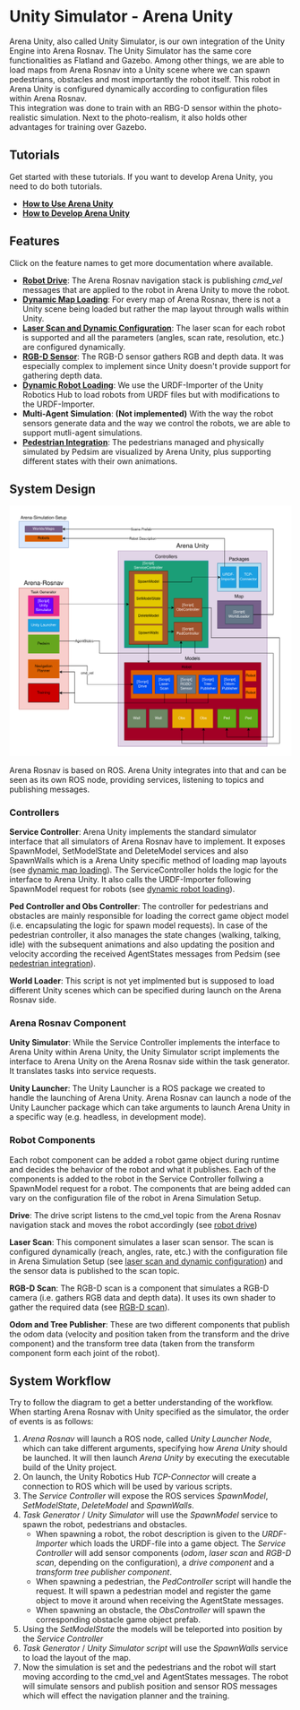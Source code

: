 

# Unity Simulator - Arena Unity

Arena Unity, also called Unity Simulator, is our own integration of the Unity Engine into Arena Rosnav. The Unity Simulator has the same core functionalities as Flatland and Gazebo. Among other things, we are able to load maps from Arena Rosnav into a Unity scene where we can spawn pedestrians, obstacles and most importantly the robot itself. This robot in Arena Unity is configured dynamically according to configuration files within Arena Rosnav.  
This integration was done to train with an RBG-D sensor within the photo-realistic simulation. Next to the photo-realism, it also holds other advantages for training over Gazebo. 

## Tutorials

Get started with these tutorials. If you want to develop Arena Unity, you need to do both tutorials.

- [**How to Use Arena Unity**](how_to_use_arena_unity.md)
- [**How to Develop Arena Unity**](how_to_develop_arena_unity.md)

## Features

Click on the feature names to get more documentation where available.

- [**Robot Drive**](robot_drive.md): The Arena Rosnav navigation stack is publishing *cmd_vel* messages that are applied to the robot in Arena Unity to move the robot.
- [**Dynamic Map Loading**](dynamic_map_loading.md): For every map of Arena Rosnav, there is not a Unity scene being loaded but rather the map layout through walls within Unity.
- [**Laser Scan and Dynamic Configuration**](dynamic_configuration.md): The laser scan for each robot is supported and all the parameters (angles, scan rate, resolution, etc.) are configured dynamically.
- [**RGB-D Sensor**](rgbd_scan.md): The RGB-D sensor gathers RGB and depth data. It was especially complex to implement since Unity doesn't provide support for gathering depth data. 
- [**Dynamic Robot Loading**](robot_loading.md): We use the URDF-Importer of the Unity Robotics Hub to load robots from URDF files but with modifications to the URDF-Importer.
- **Multi-Agent Simulation**: **(Not implemented)** With the way the robot sensors generate data and the way we control the robots, we are able to support mutli-agent simulations.
- [**Pedestrian Integration**](pedestrian_integration.md): The pedestrians managed and physically simulated by Pedsim are visualized by Arena Unity, plus supporting different states with their own animations.

## System Design

![Arena Unity System Design](../../images/Arena-Unity-Integration.drawio.png)

Arena Rosnav is based on ROS. Arena Unity integrates into that and can be seen as its own ROS node, providing services, listening to topics and publishing messages.

### Controllers

**Service Controller**: Arena Unity implements the standard simulator interface that all simulators of Arena Rosnav have to implement. It exposes SpawnModel, SetModelState and DeleteModel services and also SpawnWalls which is a Arena Unity specific method of loading map layouts (see [dynamic map loading](dynamic_map_loading.md)). The ServiceController holds the logic for the interface to Arena Unity. It also calls the URDF-Importer following SpawnModel request for robots (see [dynamic robot loading](robot_loading.md)).  
  
**Ped Controller and Obs Controller**: The controller for pedestrians and obstacles are mainly responsible for loading the correct game object model (i.e. encapsulating the logic for spawn model requests). In case of the pedestrian controller, it also manages the state changes (walking, talking, idle) with the subsequent animations and also updating the position and velocity according the received AgentStates messages from Pedsim (see [pedestrian integration](pedestrain_integration.md)).  

**World Loader**: This script is not yet implmented but is supposed to load different Unity scenes which can be specified during launch on the Arena Rosnav side.   

### Arena Rosnav Component

**Unity Simulator**: While the Service Controller implements the interface to Arena Unity within Arena Unity, the Unity Simulator script implements the interface to Arena Unity on the Arena Rosnav side within the task generator. It translates tasks into service requests.

**Unity Launcher**: The Unity Launcher is a ROS package we created to handle the launching of Arena Unity. Arena Rosnav can launch a node of the Unity Launcher package which can take arguments to launch Arena Unity in a specific way (e.g. headless, in development mode).

### Robot Components

Each robot component can be added a robot game object during runtime and decides the behavior of the robot and what it publishes. Each of the components is added to the robot in the Service Controller follwing a SpawnModel request for a robot. The components that are being added can vary on the configuration file of the robot in Arena Simulation Setup.

**Drive**: The drive script listens to the cmd_vel topic from the Arena Rosnav navigation stack and moves the robot accordingly (see [robot drive](robot_drive.md))

**Laser Scan**: This component simulates a laser scan sensor. The scan is configured dynamically (reach, angles, rate, etc.) with the configuration file in Arena Simulation Setup (see [laser scan and dynamic configuration](dynamic_configuration.md)) and the sensor data is published to the scan topic.

**RGB-D Scan**: The RGB-D scan is a component that simulates a RGB-D camera (i.e. gathers RGB data and depth data). It uses its own shader to gather the required data (see [RGB-D scan](rgbd_scan.md)).

**Odom and Tree Publisher**: These are two different components that publish the odom data (velocity and position taken from the transform and the drive component) and the transform tree data (taken from the transform component form each joint of the robot).  

## System Workflow

Try to follow the diagram to get a better understanding of the workflow. When starting Arena Rosnav with Unity specified as the simulator, the order of events is as follows:

1. *Arena Rosnav* will launch a ROS node, called *Unity Launcher Node*, which can take different arguments, specifying how *Arena Unity* should be launched. It will then launch *Arena Unity* by executing the executable build of the Unity project.
2. On launch, the Unity Robotics Hub *TCP-Connector* will create a connection to ROS which will be used by various scripts.
3. The *Service Controller* will expose the ROS services *SpawnModel*, *SetModelState*, *DeleteModel* and *SpawnWalls*.
4. *Task Generator* / *Unity Simulator* will use the *SpawnModel* service to spawn the robot, pedestrians and obstacles. 
    - When spawning a robot, the robot description is given to the *URDF-Importer* which loads the URDF-file into a game object. The *Service Controller* will add sensor components (*odom*, *laser scan* and *RGB-D scan*, depending on the configuration), a *drive component* and a *transform tree publisher component*.
    - When spawning a pedestrian, the *PedController* script will handle the request. It will spawn a pedestrian model and register the game object to move it around when receiving the AgentState messages.
    - When spawning an obstacle, the *ObsController* will spawn the corresponding obstacle game object prefab.
5. Using the *SetModelState* the models will be teleported into position by the *Service Controller*
5. *Task Generator* / *Unity Simulator script* will use the *SpawnWalls* service to load the layout of the map.
6. Now the simulation is set and the pedestrians and the robot will start moving according to the cmd_vel and AgentStates messages. The robot will simulate sensors and publish position and sensor ROS messages which will effect the navigation planner and the training.
